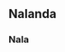 # 
## Nalanda
### Nala
#### 
##### 
###### 
##### 
#### 
### 
## 
# 
##
###
####
#####
######
#####
####
###
##
#
##
###
####
#####
######
#####
####
###
##
#
